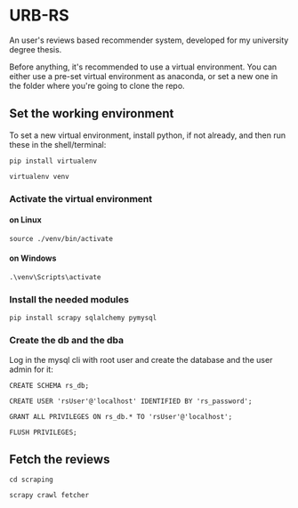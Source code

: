 # URB-RS
An user's reviews based recommender system, developed for my university degree thesis.

Before anything, it's recommended to use a virtual environment. You can either use a pre-set virtual environment as
anaconda, or set a new one in the folder where you're going to clone the repo.

## Set the working environment
To set a new virtual environment, install python, if not already, and then run these in the shell/terminal:

`pip install virtualenv`

`virtualenv venv`

### Activate the virtual environment
#### on Linux
`source ./venv/bin/activate`
#### on Windows
`.\venv\Scripts\activate`

### Install the needed modules
`pip install scrapy sqlalchemy pymysql`

### Create the db and the dba
Log in the mysql cli with root user and create the database and the user admin for it:

`CREATE SCHEMA rs_db;`

`CREATE USER 'rsUser'@'localhost' IDENTIFIED BY 'rs_password';`

`GRANT ALL PRIVILEGES ON rs_db.* TO 'rsUser'@'localhost';`

`FLUSH PRIVILEGES;`

## Fetch the reviews
`cd scraping`

`scrapy crawl fetcher`